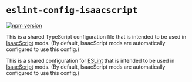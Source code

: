 # `eslint-config-isaacscript`

[![npm version](https://img.shields.io/npm/v/eslint-config-isaacscript.svg)](https://www.npmjs.com/package/eslint-config-isaacscript)

This is a shared TypeScript configuration file that is intended to be used in [IsaacScript](https://isaacscript.github.io/) mods. (By default, IsaacScript mods are automatically configured to use this config.)

This is a shared configuration for [ESLint](https://eslint.org/) that is intended to be used in [IsaacScript](https://isaacscript.github.io/) mods. (By default, IsaacScript mods are automatically configured to use this config.)
